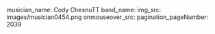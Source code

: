 musician_name: Cody ChesnuTT
band_name: 
img_src: images/musician0454.png
onmouseover_src: 
pagination_pageNumber: 2039